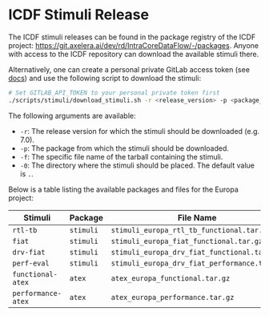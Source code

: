 # ICDF Stimuli Release

The ICDF stimuli releases can be found in the package registry of the ICDF project: https://git.axelera.ai/dev/rd/IntraCoreDataFlow/-/packages. Anyone with access to the ICDF repository can download the available stimuli there.

Alternatively, one can create a personal private GitLab access token (see [docs](https://docs.gitlab.com/ee/user/profile/personal_access_tokens.html#create-a-personal-access-token)) and use the following script to download the stimuli:

```bash
# Set GITLAB_API_TOKEN to your personal private token first
./scripts/stimuli/download_stimuli.sh -r <release_version> -p <package_name> -f <file_name> -o <output_dir>
```

The following arguments are available:

- `-r`: The release version for which the stimuli should be downloaded (e.g. 7.0).
- `-p`: The package from which the stimuli should be downloaded.
- `-f`: The specific file name of the tarball containing the stimuli.
- `-0`: The directory where the stimuli should be placed. The default value is `.`.

Below is a table listing the available packages and files for the Europa project:

| Stimuli            | Package   | File Name                                    |
| ------------------ | --------- | -------------------------------------------- |
| `rtl-tb`           | `stimuli` | `stimuli_europa_rtl_tb_functional.tar.gz`    |
| `fiat`             | `stimuli` | `stimuli_europa_fiat_functional.tar.gz`      |
| `drv-fiat`         | `stimuli` | `stimuli_europa_drv_fiat_functional.tar.gz`  |
| `perf-eval`        | `stimuli` | `stimuli_europa_drv_fiat_performance.tar.gz` |
| `functional-atex`  | `atex`    | `atex_europa_functional.tar.gz`              |
| `performance-atex` | `atex`    | `atex_europa_performance.tar.gz`             |
